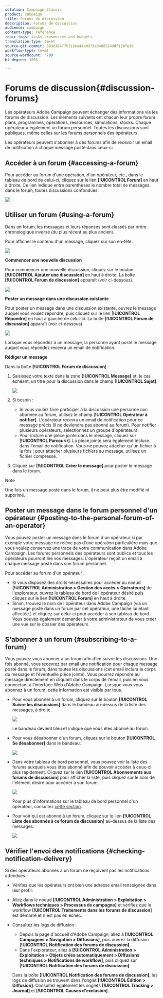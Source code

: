 ```yaml
---
solution: Campaign Classic
product: campaign
title: Forums de discussion
description: Forums de discussion
audience: campaign
content-type: reference
topic-tags: tasks--resources-and-budgets
translation-type: tm+mt
source-git-commit: 693e38477b318ee44e0373a04d8524ddf128fe36
workflow-type: tm+mt
source-wordcount: '799'
ht-degree: 100%

---
```



# Forums de discussion{#discussion-forums}

Les opérateurs Adobe Campaign peuvent échanger des informations via les forums de discussion. Les éléments suivants ont chacun leur propre forum : plans, programmes, opérations, ressources, simulations, stocks. Chaque opérateur a également un forum personnel. Toutes les discussions sont publiques, même celles sur les forums personnels des opérateurs.

Les opérateurs peuvent s&#39;abonner à des forums afin de recevoir un email de notification à chaque message posté dans ceux-ci.

## Accéder à un forum {#accessing-a-forum}

Pour accéder au forum d&#39;une opération, d&#39;un opérateur, etc., dans le tableau de bord de celui-ci, cliquez sur le lien **[!UICONTROL Forum]** en haut à droite. Ce lien indique entre parenthèses le nombre total de messages dans le forum, toutes discussions confondues.

![](assets/mrm_forum_access_link.png)

## Utiliser un forum {#using-a-forum}

Dans un forum, les messages et leurs réponses sont classés par ordre chronologique inversé (du plus récent au plus ancien).

Pour afficher le contenu d&#39;un message, cliquez sur son en-tête.

![](assets/mrm_forum_expand_msg.png)

**Commencer une nouvelle discussion**

Pour commencer une nouvelle discussion, cliquez sur le bouton **[!UICONTROL Ajouter une discussion]** en haut à droite. La boîte **[!UICONTROL Forum de discussion]** apparaît (voir ci-dessous).

![](assets/mrm_forum_new_thread.png)

**Poster un message dans une discussion existante**

Pour poster un message dans une discussion existante, ouvrez le message auquel vous voulez répondre, puis cliquez sur le lien **[!UICONTROL Répondre]** en haut à gauche de celui-ci. La boîte **[!UICONTROL Forum de discussion]** apparaît (voir ci-dessous).

![](assets/mrm_forum_answer_msg.png)

Lorsque vous répondez à un message, la personne ayant posté le message auquel vous répondez recevra un email de notification.

**Rédiger un message**

Dans la boîte **[!UICONTROL Forum de discussion]** :

1. Saisissez votre texte dans la zone **[!UICONTROL Message]** et, le cas échéant, un titre pour la discussion dans le champ **[!UICONTROL Sujet]**.

   ![](assets/mrm_forum_edit_msg.png)

1. Si besoin :

   * Si vous voulez faire participer à la discussion une personne non abonnée au forum, utilisez le champ **[!UICONTROL Opérateur à notifier]**. L&#39;opérateur recevra un email de notification pour ce message précis (il ne deviendra pas abonné au forum). Pour notifier plusieurs opérateurs, sélectionnez un groupe d&#39;opérateurs.
   * Pour inclure une pièce jointe dans le message, cliquez sur **[!UICONTROL Parcourir]**. La pièce jointe sera également incluse dans l&#39;email de notification. Vous ne pouvez attacher qu&#39;un fichier à la fois : pour attacher plusieurs fichiers au message, utilisez un fichier compressé.

1. Cliquez sur **[!UICONTROL Créer le message]** pour poster le message dans le forum.

>[!NOTE]
>
>Une fois un message posté dans le forum, il ne peut plus être modifié ni supprimé.

## Poster un message dans le forum personnel d&#39;un opérateur {#posting-to-the-personal-forum-of-an-operator}

Vous pouvez poster un message dans le forum d&#39;un opérateur si par exemple votre message ne relève pas d&#39;une opération particulière mais que vous voulez conservez une trace de votre communication dans Adobe Campaign. Les forums personnels des opérateurs sont publics et tous les opérateurs pourront lire vos messages. L&#39;opérateur reçoit un email à chaque message posté dans son forum personnel.

Pour accéder au forum d&#39;un opérateur :

* Si vous disposez des droits nécessaires pour accéder au noeud **[!UICONTROL Administration > Gestion des accès > Opérateurs]** de l&#39;explorateur, ouvrez le tableau de bord de l&#39;opérateur désiré puis cliquez sur le lien **[!UICONTROL Forum]** en haut à droite.
* Sinon, trouvez le nom de l&#39;opérateur dans Adobe Campaign (via un message posté dans un forum par cet opérateur, une tâche lui étant affectée.) et cliquez sur celui-ci pour accéder à son tableau de bord. Vous pouvez également demander à votre administrateur de vous créer une vue sur le dossier des opérateurs.

## S&#39;abonner à un forum {#subscribing-to-a-forum}

Vous pouvez vous abonner à un forum afin d&#39;en suivre les discussions. Une fois abonné, vous recevrez par email une notification pour chaque message posté dans le forum, dans toutes les discussions (cet email inclura le corps du message et l&#39;éventuelle pièce jointe). Vous pourrez répondre au message directement en cliquant dans le corps de l&#39;email, puis en vous connectant à l&#39;interface Web d&#39;Adobe Campaign. Lorsque vous vous abonnez à un forum, cette information est visible par tous.

* Pour vous abonner à un forum, cliquez sur le bouton **[!UICONTROL Suivre les discussions]** dans le bandeau au-dessus de la liste des messages, à droite.

   ![](assets/mrm_forum_subscribe.png)

   Le bandeau devient bleu et indique que vous êtes abonné au forum.

* Pour vous désabonner d&#39;un forum, cliquez sur le bouton **[!UICONTROL Se désabonner]** dans le bandeau.

   ![](assets/mrm_forum_unsubscribe.png)

* Dans votre tableau de bord personnel, vous pouvez voir la liste des forums auxquels vous êtes abonné afin de pouvoir accéder à ceux-ci plus rapidement. Cliquez sur le lien **[!UICONTROL Abonnements aux forums de discussion]** pour afficher la liste, puis cliquez sur le nom de l&#39;élément désiré pour accéder à son forum.

   ![](assets/platform_dashboard_operator_subscr_forums.png)

   Pour plus d&#39;informations sur le tableau de bord personnel d&#39;un opérateur, consultez [cette section](../../platform/using/access-management-operators.md).

* Pour voir qui est abonné à un forum, cliquez sur le lien **[!UICONTROL Liste des abonnés à ce forum de discussion]** au-dessus de la liste des messages.

   ![](assets/mrm_forum_subscribers.png)

## Vérifier l&#39;envoi des notifications {#checking-notification-delivery}

Si des opérateurs abonnés à un forum ne reçoivent pas les notifications attendues :

* Vérifiez que les opérateurs ont bien une adresse email renseignée dans leur profil.
* Allez dans le noeud **[!UICONTROL Administration > Exploitation > Workflows techniques > Processus de campagne]** et vérifiez que le workflow **[!UICONTROL Traitements dans les forums de discussion]** est démarré et n&#39;est pas en échec.
* Consultez les logs de diffusion :

   * Depuis la page d&#39;accueil d&#39;Adobe Campaign, allez à **[!UICONTROL Campagnes > Navigation > Diffusions]**, puis ouvrez la diffusion **[!UICONTROL Notification des forums de discussion]**.
   * Dans l&#39;explorateur, allez à **[!UICONTROL Administration > Exploitation > Objets créés automatiquement > Diffusions techniques > Notifications de workflow]**, puis cliquez sur **[!UICONTROL Notification des forums de discussion]**.

   Dans la boîte **[!UICONTROL Notification des forums de discussion]**, les logs de diffusion se trouvent dans l&#39;onglet **[!UICONTROL Édition > Diffusion]**. Consultez également les onglets **[!UICONTROL Tracking > Journal]** et **[!UICONTROL Causes d&#39;exclusion]**.

